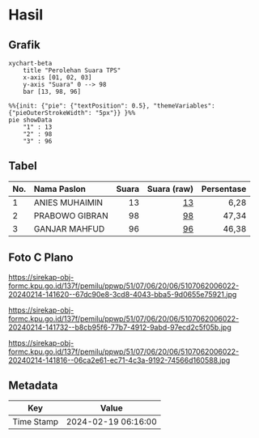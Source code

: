 # Hasil

## Grafik

```mermaid
xychart-beta
    title "Perolehan Suara TPS"
    x-axis [01, 02, 03]
    y-axis "Suara" 0 --> 98
    bar [13, 98, 96]
```

```mermaid
%%{init: {"pie": {"textPosition": 0.5}, "themeVariables": {"pieOuterStrokeWidth": "5px"}} }%%
pie showData
    "1" : 13
    "2" : 98
    "3" : 96
```

## Tabel

| No. | Nama Paslon    | Suara | Suara (raw) | Persentase |
|:--- |:-------------- | -----:| -----------:| ----------:|
| 1   | ANIES MUHAIMIN | 13    | [13][p-1]   | 6,28       |
| 2   | PRABOWO GIBRAN | 98    | [98][p-2]   | 47,34      |
| 3   | GANJAR MAHFUD  | 96    | [96][p-3]   | 46,38      |


[p-1]: https://github.com/gigit-pemilu/pemilu-2024-51-bali/blob/main/pilpres/hitung-suara/sub/51-bali/sub/07-karangasem/sub/06-bebandem/sub/2006-bungaya-kangin/sub/022-tps/sub/paslon-1.txt
[p-2]: https://github.com/gigit-pemilu/pemilu-2024-51-bali/blob/main/pilpres/hitung-suara/sub/51-bali/sub/07-karangasem/sub/06-bebandem/sub/2006-bungaya-kangin/sub/022-tps/sub/paslon-2.txt
[p-3]: https://github.com/gigit-pemilu/pemilu-2024-51-bali/blob/main/pilpres/hitung-suara/sub/51-bali/sub/07-karangasem/sub/06-bebandem/sub/2006-bungaya-kangin/sub/022-tps/sub/paslon-3.txt

## Foto C Plano

https://sirekap-obj-formc.kpu.go.id/137f/pemilu/ppwp/51/07/06/20/06/5107062006022-20240214-141620--67dc90e8-3cd8-4043-bba5-9d0655e75921.jpg

https://sirekap-obj-formc.kpu.go.id/137f/pemilu/ppwp/51/07/06/20/06/5107062006022-20240214-141732--b8cb95f6-77b7-4912-9abd-97ecd2c5f05b.jpg

https://sirekap-obj-formc.kpu.go.id/137f/pemilu/ppwp/51/07/06/20/06/5107062006022-20240214-141816--06ca2e61-ec71-4c3a-9192-74566d160588.jpg


## Metadata

| Key        | Value               |
| ---------- | ------------------- |
| Time Stamp | 2024-02-19 06:16:00 |



